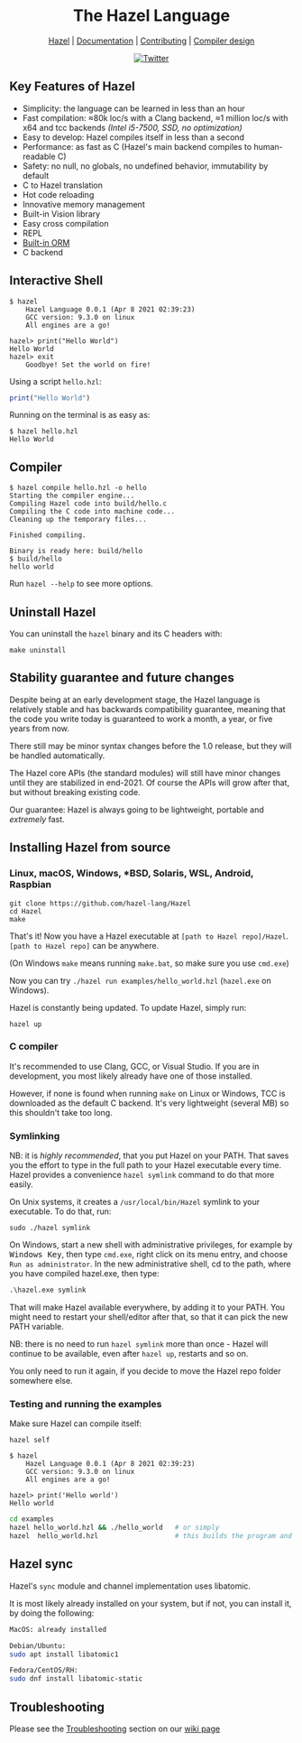 <div align="center">
<!-- <p>
    <img width="80" src="https://raw.githubusercontent.com/hazel-lang/Hazel-logo/master/dist/hazel-logo.svg?sanitize=true">
</p> -->
<h1>The Hazel Language</h1>

[Hazel](https://github.com/hazel-lang/Hazel) |
[Documentation](https://github.com/hazel-lang/Hazel/blob/master/doc/docs.md) |
[Contributing](https://github.com/hazel-lang/Hazel/blob/master/CONTRIBUTING.md) |
[Compiler design](https://github.com/hazel-lang/Hazel/blob/master/COMPILER.md)

</div>
<div align="center">

<!--
[![Build Status][WorkflowBadge]][WorkflowUrl]
-->
<!-- [![Sponsor][SponsorBadge]][SponsorUrl]
[![Patreon][PatreonBadge]][PatreonUrl]
[![Discord][DiscordBadge]][DiscordUrl] -->
[![Twitter][TwitterUrl]][TwitterBadge]

</div>

<!-- This is the repository for Hazel development code. The language design is based very similarly to C++, Lua and Julia. -->

## Key Features of Hazel

- Simplicity: the language can be learned in less than an hour
- Fast compilation: ≈80k loc/s with a Clang backend,
    ≈1 million loc/s with x64 and tcc backends *(Intel i5-7500, SSD, no optimization)*
- Easy to develop: Hazel compiles itself in less than a second
- Performance: as fast as C (Hazel's main backend compiles to human-readable C)
- Safety: no null, no globals, no undefined behavior, immutability by default
- C to Hazel translation
- Hot code reloading
- Innovative memory management
- Built-in Vision library
- Easy cross compilation
- REPL
- [Built-in ORM](https://github.com/hazel-lang/Hazel/blob/master/doc/docs.md#orm)
- C backend


## Interactive Shell

```shell
$ hazel
    Hazel Language 0.0.1 (Apr 8 2021 02:39:23)
    GCC version: 9.3.0 on linux
    All engines are a go!

hazel> print("Hello World")
Hello World
hazel> exit
    Goodbye! Set the world on fire!
```

Using a script `hello.hzl`:

```ruby
print("Hello World")
```

Running on the terminal is as easy as:

```shell
$ hazel hello.hzl
Hello World
```

## Compiler

```shell
$ hazel compile hello.hzl -o hello
Starting the compiler engine...
Compiling Hazel code into build/hello.c
Compiling the C code into machine code...
Cleaning up the temporary files...

Finished compiling.

Binary is ready here: build/hello
$ build/hello
hello world
```

Run `hazel --help` to see more options.

## Uninstall Hazel

You can uninstall the `hazel` binary and its C headers with:

```shell
make uninstall
```

## Stability guarantee and future changes

Despite being at an early development stage, the Hazel language is relatively stable and has backwards compatibility 
guarantee, meaning that the code you write today is guaranteed to work a month, a year, or five years from now.

There still may be minor syntax changes before the 1.0 release, but they will be handled automatically.

The Hazel core APIs (the standard modules) will still have minor changes until they are stabilized in end-2021. Of course the 
APIs will grow after that, but without breaking existing code.

Our guarantee: Hazel is always going to be lightweight, portable and *extremely* fast. 


## Installing Hazel from source

### Linux, macOS, Windows, *BSD, Solaris, WSL, Android, Raspbian

```shell
git clone https://github.com/hazel-lang/Hazel
cd Hazel
make
```

That's it! Now you have a Hazel executable at `[path to Hazel repo]/Hazel`. 
`[path to Hazel repo]` can be anywhere.

(On Windows `make` means running `make.bat`, so make sure you use `cmd.exe`)

Now you can try `./hazel run examples/hello_world.hzl` (`hazel.exe` on Windows).

Hazel is constantly being updated. To update Hazel, simply run:

```shell
hazel up
```


### C compiler

It's recommended to use Clang, GCC, or Visual Studio. If you are in development, you most likely already have one of those 
installed.

However, if none is found when running `make` on Linux or Windows, TCC is downloaded as the default C backend.
It's very lightweight (several MB) so this shouldn't take too long.


### Symlinking

NB: it is *highly recommended*, that you put Hazel on your PATH. That saves you the effort to type in the full path to your 
Hazel executable every time. Hazel provides a convenience `hazel symlink` command to do that more easily.

On Unix systems, it creates a `/usr/local/bin/Hazel` symlink to your executable. To do that, run:

```shell
sudo ./hazel symlink
```

On Windows, start a new shell with administrative privileges, for example by <kbd>Windows Key</kbd>, then type `cmd.exe`, 
right click on its menu entry, and choose `Run as administrator`. In the new administrative shell, cd to the path, where you 
have compiled hazel.exe, then type:

```bat
.\hazel.exe symlink
```

That will make Hazel available everywhere, by adding it to your PATH. You might need to restart your shell/editor after that, 
so that it can pick the new PATH variable.

NB: there is no need to run `hazel symlink` more than once - Hazel will continue to be available, even after `hazel up`, 
restarts and so on. 

You only need to run it again, if you decide to move the Hazel repo folder somewhere else.

<!-- ### Docker

<details><summary>Expand Docker instructions</summary>

```bash
git clone https://github.com/hazel-lang/Hazel
cd v
docker build -t vlang .
docker run --rm -it vlang:latest
```

### Docker with Alpine/musl

```bash
git clone https://github.com/hazel-lang/Hazel
cd v
docker build -t vlang --file=Dockerfile.alpine .
docker run --rm -it vlang:latest
```

</details> -->


### Testing and running the examples

Make sure Hazel can compile itself:

```shell
hazel self
```

```shell
$ hazel
    Hazel Language 0.0.1 (Apr 8 2021 02:39:23)
    GCC version: 9.3.0 on linux
    All engines are a go!

hazel> print('Hello world')
Hello world
```

```bash
cd examples
hazel hello_world.hzl && ./hello_world   # or simply
hazel  hello_world.hzl                   # this builds the program and runs it right away
```

## Hazel sync
Hazel's `sync` module and channel implementation uses libatomic.

It is most likely already installed on your system, but if not, you can install it, by doing the following:

```bash
MacOS: already installed

Debian/Ubuntu:
sudo apt install libatomic1

Fedora/CentOS/RH:
sudo dnf install libatomic-static
```

## Troubleshooting

Please see the [Troubleshooting](https://github.com/hazel-lang/Hazel/wiki/Troubleshooting) section on our [wiki page](https://github.com/hazel-lang/Hazel/wiki)


[TwitterBadge]: https://twitter.com/jasmcaus
[TwitterUrl]: https://img.shields.io/twitter/follow/jasmcaus.svg?style=flatl&label=Follow&logo=twitter&logoColor=white&color=1da1f2
